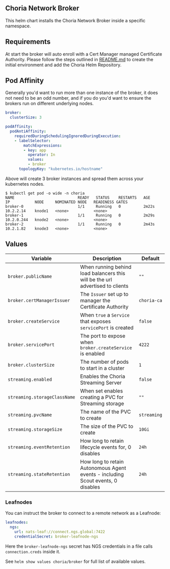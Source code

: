 ## Choria Network Broker

This helm chart installs the Choria Network Broker inside a specific namespace.

## Requirements

At start the broker will auto enroll with a Cert Manager managed Certificate Authority.
Please follow the steps outlined in [README.md](../README.md) to create the initial environment
and add the Choria Helm Repository.

## Pod Affinity

Generally you'd want to run more than one instance of the broker, it does not need to be an odd number,
and if you do you'd want to ensure the brokers run on different underlying nodes. 

```yaml
broker:
  clusterSize: 3

podAffinity:
  podAntiAffinity:
    requiredDuringSchedulingIgnoredDuringExecution:
    - labelSelector:
        matchExpressions:
        - key: app
          operator: In
          values:
          - broker
      topologyKey: "kubernetes.io/hostname"
```

Above will create 3 broker instances and spread them across your kubernetes nodes.

```nohighlight
$ kubectl get pod -o wide -n choria
NAME                            READY   STATUS    RESTARTS   AGE     IP           NODE     NOMINATED NODE   READINESS GATES
broker-0                        1/1     Running   0          2m22s   10.2.2.14    knode1   <none>           <none>
broker-1                        1/1     Running   0          2m29s   10.2.0.244   knode2   <none>           <none>
broker-2                        1/1     Running   0          2m43s   10.2.1.82    knode3   <none>           <none>
```

## Values

|Variable|Description|Default|
|--------|-----------|-------|
|`broker.publicName`|When running behind load balancers this will be the url advertised to clients|`""`|
|`broker.certManagerIssuer`|The `Issuer` set up to manager the Certificate Authority|`choria-ca`|
|`broker.createService`|When `true` a `Service` that exposes `servicePort` is created|`false`|
|`broker.servicePort`|The port to expose when `broker.createService` is enabled|`4222`|
|`broker.clusterSize`|The number of pods to start in a cluster|`1`| 
|`streaming.enabled`|Enables the Choria Streaming Server|`false`|
|`streaming.storageClassName`|When set enables creating a PVC for Streaming storage|`""`|
|`streaming.pvcName`|The name of the PVC to create|`streaming`|
|`streaming.storageSize`|The size of the PVC to create|`10Gi`|
|`streaming.eventRetention`|How long to retain lifecycle events for, 0 disables|`24h`|
|`streaming.stateRetention`|How long to retain Autonomous Agent events - including Scout events, 0 disables|`24h`|

### Leafnodes

You can instruct the broker to connect to a remote network as a Leafnode:

```yaml
leafnodes:
  ngs:
    url: nats-leaf://connect.ngs.global:7422
    credentialSecret: broker-leafnode-ngs
```

Here the `broker-leafnode-ngs` secret has NGS credentials in a file calls `connection.creds` inside it.

See `helm show values choria/broker` for full list of available values.
